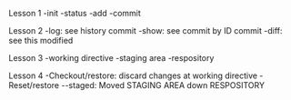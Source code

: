 Lesson 1
-init
-status
-add
-commit

Lesson 2
-log:  see history commit
-show: see commit by ID commit
-diff: see this modified

Lesson 3
-working directive
-staging area
-respository

Lesson 4
-Checkout/restore: discard changes at working directive
-Reset/restore --staged: Moved STAGING AREA down RESPOSITORY